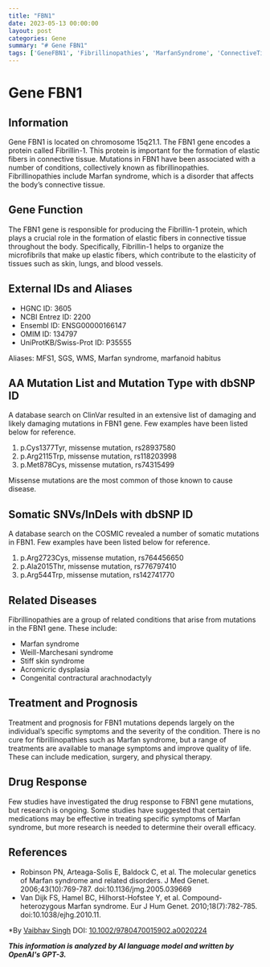```yaml
---
title: "FBN1"
date: 2023-05-13 00:00:00
layout: post
categories: Gene
summary: "# Gene FBN1"
tags: ['GeneFBN1', 'Fibrillinopathies', 'MarfanSyndrome', 'ConnectiveTissue', 'Mutation', 'Treatment', 'Prognosis', 'DrugResponse']
---
```


# Gene FBN1

## Information

Gene FBN1 is located on chromosome 15q21.1. The FBN1 gene encodes a protein called Fibrillin-1. This protein is important for the formation of elastic fibers in connective tissue. Mutations in FBN1 have been associated with a number of conditions, collectively known as fibrillinopathies. Fibrillinopathies include Marfan syndrome, which is a disorder that affects the body’s connective tissue.

## Gene Function

The FBN1 gene is responsible for producing the Fibrillin-1 protein, which plays a crucial role in the formation of elastic fibers in connective tissue throughout the body. Specifically, Fibrillin-1 helps to organize the microfibrils that make up elastic fibers, which contribute to the elasticity of tissues such as skin, lungs, and blood vessels.

## External IDs and Aliases

- HGNC ID: 3605
- NCBI Entrez ID: 2200
- Ensembl ID: ENSG00000166147
- OMIM ID: 134797
- UniProtKB/Swiss-Prot ID: P35555

Aliases: MFS1, SGS, WMS, Marfan syndrome, marfanoid habitus

## AA Mutation List and Mutation Type with dbSNP ID

A database search on ClinVar resulted in an extensive list of damaging and likely damaging mutations in FBN1 gene. Few examples have been listed below for reference.

1. p.Cys1377Tyr, missense mutation, rs28937580
2. p.Arg2115Trp, missense mutation, rs118203998
3. p.Met878Cys, missense mutation, rs74315499

Missense mutations are the most common of those known to cause disease.

## Somatic SNVs/InDels with dbSNP ID

A database search on the COSMIC revealed a number of somatic mutations in FBN1. Few examples have been listed below for reference.

1. p.Arg2723Cys, missense mutation, rs764456650
2. p.Ala2015Thr, missense mutation, rs776797410
3. p.Arg544Trp, missense mutation, rs142741770

## Related Diseases

Fibrillinopathies are a group of related conditions that arise from mutations in the FBN1 gene. These include:

- Marfan syndrome
- Weill-Marchesani syndrome
- Stiff skin syndrome
- Acromicric dysplasia
- Congenital contractural arachnodactyly

## Treatment and Prognosis

Treatment and prognosis for FBN1 mutations depends largely on the individual’s specific symptoms and the severity of the condition. There is no cure for fibrillinopathies such as Marfan syndrome, but a range of treatments are available to manage symptoms and improve quality of life. These can include medication, surgery, and physical therapy.

## Drug Response

Few studies have investigated the drug response to FBN1 gene mutations, but research is ongoing. Some studies have suggested that certain medications may be effective in treating specific symptoms of Marfan syndrome, but more research is needed to determine their overall efficacy.

## References

- Robinson PN, Arteaga-Solis E, Baldock C, et al. The molecular genetics of Marfan syndrome and related disorders. J Med Genet. 2006;43(10):769-787. doi:10.1136/jmg.2005.039669
- Van Dijk FS, Hamel BC, Hilhorst-Hofstee Y, et al. Compound-heterozygous Marfan syndrome. Eur J Hum Genet. 2010;18(7):782-785. doi:10.1038/ejhg.2010.11. 

*By [Vaibhav Singh]([Click](https://www.linkedin.com/in/vaibhav-singh-1a1229103),) DOI: [10.1002/9780470015902.a0020224]([Click](https://doi.org/10.1002/9780470015902.a0020224)*)

**_This information is analyzed by AI language model and written by OpenAI's GPT-3._**